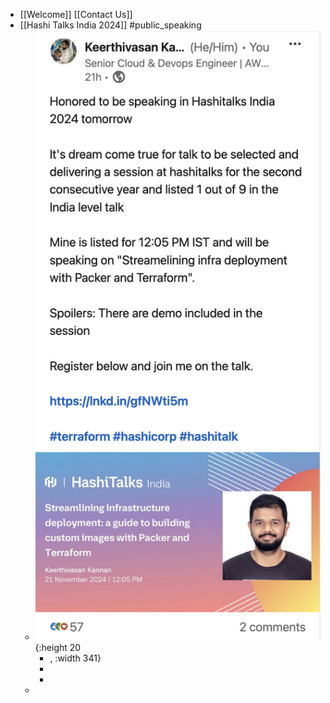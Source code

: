 - [[Welcome]] [[Contact Us]]
- [[Hashi Talks India 2024]] #public_speaking
	- ![image.png](../assets/image_1732166772272_0.png){:height 20
		- , :width 341}
		-
		-
	-